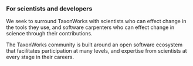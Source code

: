 ### For scientists and developers

We seek to surround TaxonWorks with scientists who can effect change in the 
tools they use, and software carpenters who can effect change in science 
through their contributions.  

The TaxonWorks community is built around an open software ecosystem that 
facilitates participation at many levels, and expertise from scientists at 
every stage in their careers.
